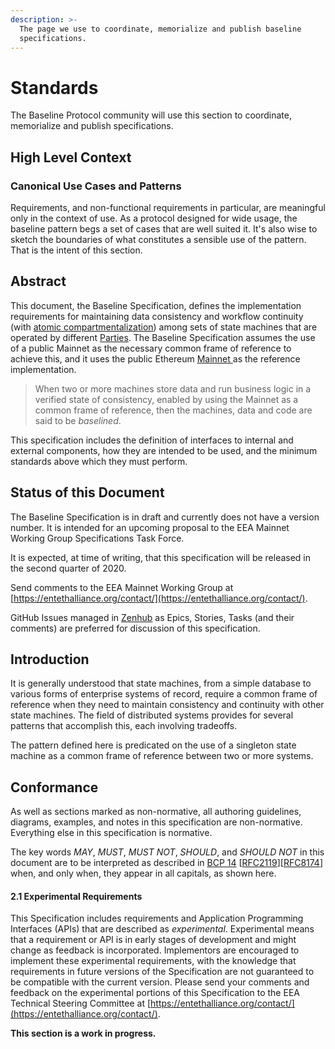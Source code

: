 ```yaml
---
description: >-
  The page we use to coordinate, memorialize and publish baseline
  specifications.
---
```


# Standards

The Baseline Protocol community will use this section to coordinate, memorialize and publish specifications.

## High Level Context

### Canonical Use Cases and Patterns

Requirements, and non-functional requirements in particular, are meaningful only in the context of use. As a protocol designed for wide usage, the baseline pattern begs a set of cases that are well suited it. It's also wise to sketch the boundaries of what constitutes a sensible use of the pattern. That is the intent of this section.

## Abstract

This document, the Baseline Specification, defines the implementation requirements for maintaining data consistency and workflow continuity \(with [atomic compartmentalization](../../basics/glossary.md#atomic-compartmentalization)\) among sets of state machines that are operated by different [Parties](./). The Baseline Specification assumes the use of a public Mainnet as the necessary common frame of reference to achieve this, and it uses the public Ethereum [Mainnet ](./)as the reference implementation.

> When two or more machines store data and run business logic in a verified state of consistency, enabled by using the Mainnet as a common frame of reference, then the machines, data and code are said to be _baselined_.

This specification includes the definition of interfaces to internal and external components, how they are intended to be used, and the minimum standards above which they must perform.

## **Status of this Document**

The Baseline Specification is in draft and currently does not have a version number. It is intended for an upcoming proposal to the EEA Mainnet Working Group Specifications Task Force.

It is expected, at time of writing, that this specification will be released in the second quarter of 2020.

Send comments to the EEA Mainnet Working Group at [https://entethalliance.org/contact/](https://entethalliance.org/contact/).

GitHub Issues managed in [Zenhub](https://github.com/ethereum-oasis/baseline/tree/master/radish34/ui#workspaces/baseline-5e713dc4f555144d9d6d17f6/roadmap?repos=239590893) as Epics, Stories, Tasks \(and their comments\) are preferred for discussion of this specification.

## Introduction

It is generally understood that state machines, from a simple database to various forms of enterprise systems of record, require a common frame of reference when they need to maintain consistency and continuity with other state machines. The field of distributed systems provides for several patterns that accomplish this, each involving tradeoffs.

The pattern defined here is predicated on the use of a singleton state machine as a common frame of reference between two or more systems.

## Conformance

As well as sections marked as non-normative, all authoring guidelines, diagrams, examples, and notes in this specification are non-normative. Everything else in this specification is normative.

The key words _MAY_, _MUST_, _MUST NOT_, _SHOULD_, and _SHOULD NOT_ in this document are to be interpreted as described in [BCP 14](https://tools.ietf.org/html/bcp14) \[[RFC2119](https://entethalliance.github.io/client-spec/spec.html#bib-rfc2119)\]\[[RFC8174](https://entethalliance.github.io/client-spec/spec.html#bib-rfc8174)\] when, and only when, they appear in all capitals, as shown here.

#### 2.1 Experimental Requirements <a id="x2-1-experimental-requirements"></a>

This Specification includes requirements and Application Programming Interfaces \(APIs\) that are described as _experimental_. Experimental means that a requirement or API is in early stages of development and might change as feedback is incorporated. Implementors are encouraged to implement these experimental requirements, with the knowledge that requirements in future versions of the Specification are not guaranteed to be compatible with the current version. Please send your comments and feedback on the experimental portions of this Specification to the EEA Technical Steering Committee at [https://entethalliance.org/contact/](https://entethalliance.org/contact/).



**This section is a work in progress.**

